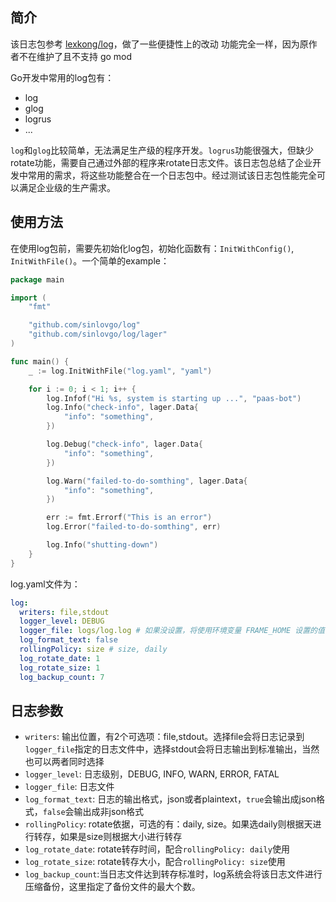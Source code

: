 ## 简介

该日志包参考 [lexkong/log](https://github.com/lexkong/log)，做了一些便捷性上的改动
功能完全一样，因为原作者不在维护了且不支持 go mod

Go开发中常用的log包有：

+ log
+ glog
+ logrus
+ ...

`log`和`glog`比较简单，无法满足生产级的程序开发。`logrus`功能很强大，但缺少rotate功能，需要自己通过外部的程序来rotate日志文件。该日志包总结了企业开发中常用的需求，将这些功能整合在一个日志包中。经过测试该日志包性能完全可以满足企业级的生产需求。

## 使用方法

在使用log包前，需要先初始化log包，初始化函数有：`InitWithConfig()`, `InitWithFile()`。一个简单的example：

```go
package main

import (
	"fmt"

	"github.com/sinlovgo/log"
	"github.com/sinlovgo/log/lager"
)

func main() {
	_ := log.InitWithFile("log.yaml", "yaml")

	for i := 0; i < 1; i++ {
		log.Infof("Hi %s, system is starting up ...", "paas-bot")
		log.Info("check-info", lager.Data{
			"info": "something",
		})

		log.Debug("check-info", lager.Data{
			"info": "something",
		})

		log.Warn("failed-to-do-somthing", lager.Data{
			"info": "something",
		})

		err := fmt.Errorf("This is an error")
		log.Error("failed-to-do-somthing", err)

		log.Info("shutting-down")
	}
}
```

log.yaml文件为：

```yaml
log:
  writers: file,stdout
  logger_level: DEBUG
  logger_file: logs/log.log # 如果没设置，将使用环境变量 FRAME_HOME 设置的值，再或者默认值 log/frame.log
  log_format_text: false
  rollingPolicy: size # size, daily
  log_rotate_date: 1
  log_rotate_size: 1
  log_backup_count: 7
```

## 日志参数

+ `writers`: 输出位置，有2个可选项：file,stdout。选择file会将日志记录到`logger_file`指定的日志文件中，选择stdout会将日志输出到标准输出，当然也可以两者同时选择
+ `logger_level`: 日志级别，DEBUG, INFO, WARN, ERROR, FATAL
+ `logger_file`: 日志文件
+ `log_format_text`: 日志的输出格式，json或者plaintext，`true`会输出成json格式，`false`会输出成非json格式
+ `rollingPolicy`: rotate依据，可选的有：daily, size。如果选daily则根据天进行转存，如果是size则根据大小进行转存
+ `log_rotate_date`: rotate转存时间，配合`rollingPolicy: daily`使用
+ `log_rotate_size`: rotate转存大小，配合`rollingPolicy: size`使用
+ `log_backup_count`:当日志文件达到转存标准时，log系统会将该日志文件进行压缩备份，这里指定了备份文件的最大个数。
